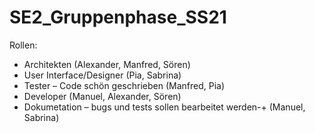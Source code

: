 # SE2_Gruppenphase_SS21

Rollen: 

- Architekten (Alexander, Manfred, Sören)
- User Interface/Designer (Pia, Sabrina)
- Tester – Code schön geschrieben (Manfred, Pia)
- Developer (Manuel, Alexander, Sören)
- Dokumetation – bugs und tests sollen bearbeitet werden-+ (Manuel, Sabrina) 
